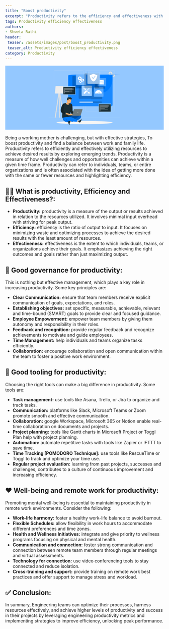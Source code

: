 ```yaml
---
title: "Boost productivity"
excerpt: "Productivity refers to the efficiency and effectiveness with which resources are using to achieve desired results by exploring emerging trends."
tags: Productivity efficiency effectiveness
authors:
- Shweta Rathi
header:
 teaser: /assets/images/post/boost_productivity.png
 teaser_alt: Productivity efficiency effectiveness
category: Productivity
---
```

![](/assets/images/post/boost_productivity.png)


Being a working mother is challenging, but with effective strategies, To boost productivity and find a balance between work and family life.
Productivity refers to efficiently and effectively utilizing resources to achieve desired results by exploring emerging trends. Productivity is a measure of how well challenges and opportunities can achieve within a given time frame. Productivity can refer to individuals, teams, or entire organizations and is often associated with the idea of getting more done with the same or fewer resources and highlighting efficiency.

## 🏃‍♂️ What is productivity, Efficiency and Effectiveness?:
- **Productivity:** productivity is a measure of the output or results achieved in relation to the resources utilized. It involves minimal input overhead with striving for peak output.
- **Efficiency:** efficiency is the ratio of output to input. It focuses on minimizing waste and optimizing processes to achieve the desired results with the least amount of resources.
- **Effectiveness:** effectiveness is the extent to which individuals, teams, or organizations achieve their goals. It emphasizes achieving the right outcomes and goals rather than just maximizing output.

## 🎽 Good governance for productivity:
This is nothing but effective management, which plays a key role in increasing productivity. Some key principles are:
- **Clear Communication:**  ensure that team members receive explicit communication of goals, expectations, and roles.
- **Establishing objectives:** set specific, measurable, achievable, relevant and time-bound (SMART) goals to provide clear and focused guidance.
- **Employee Empowerment:** empower team members by giving them autonomy and responsibility in their roles.
- **Feedback and recognition:** provide regular feedback and recognize achievements to motivate and guide employees.
- **Time Management:** help individuals and teams organize tasks efficiently.
- **Collaboration:** encourage collaboration and open communication within the team to foster a positive work environment.

## 🔨 Good tooling for productivity:
Choosing the right tools can make a big difference in productivity. Some tools are:
- **Task management:** use tools like Asana, Trello, or Jira to organize and track tasks.
- **Communication:** platforms like Slack, Microsoft Teams or Zoom promote smooth and effective communication.
- **Collaboration:** google Workspace, Microsoft 365 or Notion enable real-time collaboration on documents and projects.
- **Project planning:** tools like Gantt charts in Microsoft Project or Toggl Plan help with project planning.
- **Automation:** automate repetitive tasks with tools like Zapier or IFTTT to save time.
- **Time Tracking [POMODORO Technique]:**  use tools like RescueTime or Toggl to track and optimize your time use.
- **Regular project evaluation:** learning from past projects, successes and challenges, contributes to a culture of continuous improvement and increasing efficiency.

## ❤️ Well-being and remote work for productivity:
Promoting mental well-being is essential to maintaining productivity in remote work environments. Consider the following:
- **Work-life harmony:** foster a healthy work-life balance to avoid burnout.
- **Flexible Schedules:** allow flexibility in work hours to accommodate different preferences and time zones.
- **Health and Wellness Initiatives:** integrate and give priority to wellness programs focusing on physical and mental health.
- **Communication and connection:**  foster strong communication and connection between remote team members through regular meetings and virtual assessments.
- **Technology for connection:** use video conferencing tools to stay connected and reduce isolation.
- **Cross-training and support:** provide training on remote work best practices and offer support to manage stress and workload.


## ✅ Conclusion:
In summary, Engineering teams can optimize their processes, harness resources effectively, and achieve higher levels of productivity and success in their projects by leveraging engineering productivity metrics and implementing strategies to improve efficiency, unlocking peak performance.

